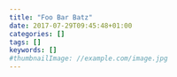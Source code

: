 ```yaml
---
title: "Foo Bar Batz"
date: 2017-07-29T09:45:48+01:00
categories: []
tags: []
keywords: []
#thumbnailImage: //example.com/image.jpg
---
```


<!--more-->
